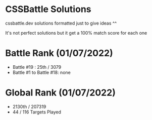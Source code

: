 # CSSBattle Solutions
cssbattle.dev solutions formatted just to give ideas ^^

It's not perfect solutions but it get a 100% match score for each one

# Battle Rank (01/07/2022)
- Battle #19 : 25th / 3079
- Battle #1 to Battle #18: none

# Global Rank (01/07/2022)
- 2130th / 207319
- 44 / 116 Targets Played
